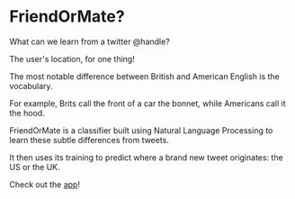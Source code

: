 # FriendOrMate?



What can we learn from a twitter @handle?

The user's location, for one thing!

The most notable difference between British and American English is the vocabulary.

For example, Brits call the front of a car the bonnet, while Americans call it the hood.

FriendOrMate is a classifier built using Natural Language Processing to learn these subtle differences from tweets.

It then uses its training to predict where a brand new tweet originates: the US or the UK.

Check out the [app](http://FriendOrMate.net)!

